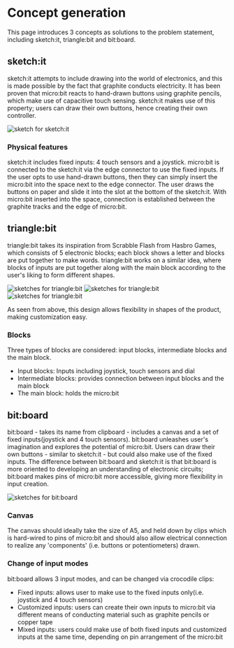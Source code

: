 # Concept generation
This page introduces 3 concepts as solutions to the problem statement, including sketch:it, triangle:bit and bit:board.

## sketch:it
sketch:it attempts to include drawing into the world of electronics, and this is made possible by the fact that graphite conducts electricity. It has been proven that micro:bit reacts to hand-drawn buttons using graphite pencils, which make use of capacitive touch sensing. sketch:it makes use of this property; users can draw their own buttons, hence creating their own controller.

![sketch for sketch:it](https://raw.githubusercontent.com/t-tht/bitboard-docs/master/Images/sketchit3.jpg)

### Physical features
sketch:it includes fixed inputs: 4 touch sensors and a joystick. micro:bit is connected to the sketch:it via the edge connector to use the fixed inputs. If the user opts to use hand-drawn buttons, then they can simply insert the micro:bit into the space next to the edge connector. The user draws the buttons on paper and slide it into the slot at the bottom of the sketch:it. With micro:bit inserted into the space, connection is established between the graphite tracks and the edge of micro:bit.

## triangle:bit
triangle:bit takes its inspiration from Scrabble Flash from Hasbro Games, which consists of 5 electronic blocks; each block shows a letter and blocks are put together to make words. triangle:bit works on a similar idea, where blocks of inputs are put together along with the main block according to the user's liking to form different shapes.

![sketches for triangle:bit](https://raw.githubusercontent.com/t-tht/bitboard-docs/master/Images/trianglebit.jpg)
![sketches for triangle:bit](https://raw.githubusercontent.com/t-tht/bitboard-docs/master/Images/trianglebit2.jpg)
![sketches for triangle:bit](https://raw.githubusercontent.com/t-tht/bitboard-docs/master/Images/trianglebit3.jpg)

As seen from above, this design allows flexibility in shapes of the product, making customization easy.

### Blocks
Three types of blocks are considered: input blocks, intermediate blocks and the main block.
- Input blocks: Inputs including joystick, touch sensors and dial
- Intermediate blocks: provides connection between input blocks and the main block
- The main block: holds the micro:bit

## bit:board
bit:board - takes its name from clipboard - includes a canvas and a set of fixed inputs(joystick and 4 touch sensors). bit:board unleashes user's imagination and explores the potential of micro:bit. Users can draw their own buttons - similar to sketch:it - but could also make use of the fixed inputs. The difference between bit:board and sketch:it is that bit:board is more oriented to developing an understanding of electronic circuits; bit:board makes pins of micro:bit more accessible, giving more flexibility in input creation.

![sketches for bit:board](https://raw.githubusercontent.com/t-tht/bitboard-docs/master/Images/bitboard.jpg)  

### Canvas
The canvas should ideally take the size of A5, and held down by clips which is hard-wired to pins of micro:bit and should also allow electrical connection to realize any 'components' (i.e. buttons or potentiometers) drawn.

### Change of input modes
bit:board allows 3 input modes, and can be changed via crocodile clips:
- Fixed inputs: allows user to make use to the fixed inputs only(i.e. joystick and 4 touch sensors)
- Customized inputs: users can create their own inputs to micro:bit via different means of conducting material such as graphite pencils or copper tape
- Mixed inputs: users could make use of both fixed inputs and customized inputs at the same time, depending on pin arrangement of the micro:bit
